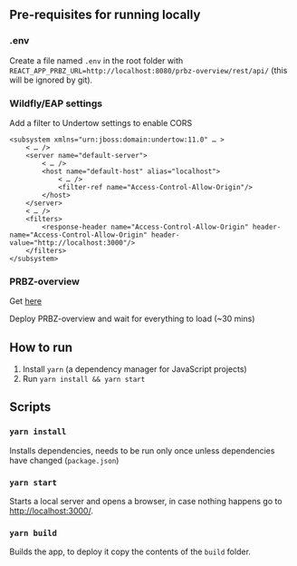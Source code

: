 ## Pre-requisites for running locally

### .env

Create a file named `.env` in the root folder with `REACT_APP_PRBZ_URL=http://localhost:8080/prbz-overview/rest/api/` (this will be ignored by git).

### Wildfly/EAP settings

Add a filter to Undertow settings to enable CORS

```
<subsystem xmlns="urn:jboss:domain:undertow:11.0" … >
    < … />
    <server name="default-server">
        < … />
        <host name="default-host" alias="localhost">
            < … />
            <filter-ref name="Access-Control-Allow-Origin"/>
        </host>
    </server>
    < … />
    <filters>
        <response-header name="Access-Control-Allow-Origin" header-name="Access-Control-Allow-Origin" header-value="http://localhost:3000"/>
    </filters>
</subsystem>
```

### PRBZ-overview

Get [here](https://github.com/jboss-set/prbz-overview)

Deploy PRBZ-overview and wait for everything to load (~30 mins)

## How to run

1. Install `yarn` (a dependency manager for JavaScript projects)
2. Run `yarn install && yarn start`

## Scripts

### `yarn install`

Installs dependencies, needs to be run only once unless dependencies have changed (`package.json`)

### `yarn start`

Starts a local server and opens a browser, in case nothing happens go to [http://localhost:3000/]([http://localhost:3000/]).

### `yarn build`

Builds the app, to deploy it copy the contents of the `build` folder.

